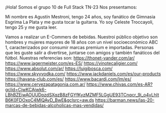 ¡Hola! Somos el grupo 10 de Full Stack TN-23
Nos presentamos: 

Mi nombre es Agustín Mestroni, tengo 24 años, soy fanático de Gimnasia Esgrima La Plata y me gusta tocar la guitarra.
Yo soy Celeste Troccayoli, tengo 25 y me gusta leer.



Vamos a realizar un E-Commers de bebidas. Nuestroi público objetivo son hombres y mujeres mayores de 18 años con un nivel socioeconómico ABC 1, caracterizados por consumir marcas premium e importadas. Personas que les guste salir a divertirse, juntarse con amigos y también fanáticos del fútbol.
Nuestras referencias son: 
https://thonet-vander.com/ar/ 
https://www.jagermeister.com/es-ES/
https://vinotecaligier.com/
https://www.absolut.com/ar/
https://luigibosca.com/
https://www.skyyvodka.com/
https://www.jackdaniels.com/es/our-products
https://havana-club.com/es/
https://www.bacardi.com/lm/es/
https://www.cervezapatagonia.com.ar/
https://www.chivas.com/es-AR?gclid=CjwKCAjwk6-LBhBZEiwAOUUDpzdSXqzB8zFGYfKyzMZMF5LGgUE93TCnqcr_9i_o4vLhItB6K0FDOxoC4MIQAvD_BwE&gclsrc=aw.ds
https://barman.news/las-20-marcas-de-bebidas-alcoholicas-mas-vendidas/
